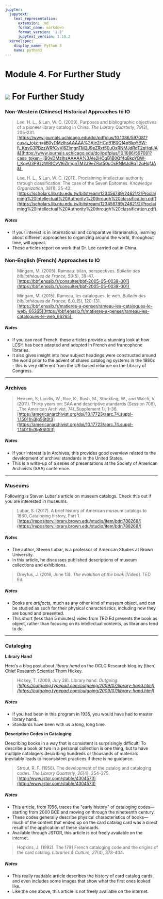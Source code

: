 ```yaml
---
jupyter:
  jupytext:
    text_representation:
      extension: .md
      format_name: markdown
      format_version: '1.3'
      jupytext_version: 1.10.2
  kernelspec:
    display_name: Python 3
    name: python3
---
```


<!-- #region id="GHIyh03fz__4" -->
# Module 4. For Further Study

 **![](https://missouri.instructure.com/courses/49361/files/8633280/download) For Further Study**
=================================================================================================

### **Non-Western (Chinese) Historical Approaches to IO**

> Lee, H. L., & Lan, W. C. (2009). Purposes and bibliographic objectives of a pioneer library catalog in China. _The Library Quarterly_, _79_(2), 205-231. [https://www.journals.uchicago.edu/doi/pdfplus/10.1086/597081?casa\_token=jiB0yDMzIhsAAAAA%3Ale2HCqB1B0Qf4qBkpYBW-I\_KqvG3PBzzWRfCvVl6ZlmgnTM2J9eZRxt50uOxRNMJdRqT2qHqfJA&](https://www.journals.uchicago.edu/doi/pdfplus/10.1086/597081?casa_token=jiB0yDMzIhsAAAAA%3Ale2HCqB1B0Qf4qBkpYBW-I_KqvG3PBzzWRfCvVl6ZlmgnTM2J9eZRxt50uOxRNMJdRqT2qHqfJA&) 
> 
> Lee, H. L., & Lan, W. C. (2011). Proclaiming intellectual authority through classification: The case of the Seven Epitomes. _Knowledge Organization,_ _38_(1), 25-42. [https://scholars.lib.ntu.edu.tw/bitstream/123456789/24621/2/Proclaiming%20Intellectual%20Authority%20through%20classification.pdf](https://scholars.lib.ntu.edu.tw/bitstream/123456789/24621/2/Proclaiming%20Intellectual%20Authority%20through%20classification.pdf) 

##### Notes

*   If your interest is in international and comparative librarianship, learning about different approaches to organizing around the world, throughout time, will appeal. 
*   These articles report on work that Dr. Lee carried out in China.

### **Non-English (French) Approaches to IO**

> Mingam, M. (2005). Rameau: bilan, perspectives. _Bulletin des bibliothèques de France,_ _50_(5), 38-47. [https://bbf.enssib.fr/consulter/bbf-2005-05-0038-001](https://bbf.enssib.fr/consulter/bbf-2005-05-0038-001) 
> 
> Mingam, M. (2015). Rameau, les catalogues, le web. _Bulletin des bibliothèques de France,_ 6_0_(5), 120-131. [https://bbf.enssib.fr/matieres-a-penser/rameau-les-catalogues-le-web\_66265](https://bbf.enssib.fr/matieres-a-penser/rameau-les-catalogues-le-web_66265) 

##### Notes

*   If you can read French, these articles provide a stunning look at how LCSH has been adapted and adopted in French and francophone libraries. 
*   It also gives insight into how subject headings were constructed around the world prior to the advent of shared cataloging systems in the 1980s - this is very different from the US-based reliance on the Library of Congress.

* * *

### **Archives**

> Hensen, S, Landis, W., Roe, K., Rush, M., Stockting, W., and Walch, V. (2011). Thirty years on: SAA and descriptive atandards (Session 706), _The American Archivist, 74(_Supplement 1), 1–36. [https://americanarchivist.org/doi/10.17723/aarc.74.suppl-1.15011hj3lg56t0t3](https://americanarchivist.org/doi/10.17723/aarc.74.suppl-1.15011hj3lg56t0t3)

##### Notes

*   If your interest is in Archives, this provides good overview related to the development of archival standards in the United States.
*   This is a write-up of a series of presentations at the Society of American Archivists (SAA) conference.

* * *

### **Museums**

Following is Steven Lubar's article on museum catalogs. Check this out if you are interested in museums.

> Lubar, S. (2017). A brief history of American museum catalogs to 1860, Cataloging history, Part 1. [https://repository.library.brown.edu/studio/item/bdr:788268/](https://repository.library.brown.edu/studio/item/bdr:788268/)

##### Notes

*   The author, Steven Lubar, is a professor of American Studies at Brown University.
*   In this article, he discusses published descriptions of museum collections and exhibitions.

> Dreyfus, J. (2016, June 13). _The evolution of the book_ \[Video\]. TED Ed.

##### Notes

*   Books are _artifacts_, much as any other kind of museum object, and can be studied as such for their physical characteristics, including how they are bound and presented. 
*   This short (less than 5 minutes) video from TED Ed presents the book as object, rather than focusing on its intellectual contents, as librarians tend to do.

* * *

### **Cataloging**

**Library Hand**

Here's a blog post about _library hand_ on the OCLC Research blog by \[then\] Chief Research Scientist Thom Hickey.

> Hickey, T. (2009, July 28). Library hand. _Outgoing. [https://outgoing.typepad.com/outgoing/2009/07/library-hand.html](https://outgoing.typepad.com/outgoing/2009/07/library-hand.html)_

##### Notes

*   If you had been in this program in 1935, you would have had to master library hand.
*   Standards have been with us a long, long time.

**Descriptive Codes in Cataloging**

Describing books in a way that is consistent is surprisingly difficult! To describe a book or two in a personal collection is one thing, but to have multiple catalogers describing hundreds or thousands of materials inevitably leads to inconsistent practices if there is no guidance.

> Strout, R. F. (1956). The development of the catalog and cataloging codes. _The Library Quarterly_, _26_(4), 254–275. [http://www.jstor.com/stable/4304573](http://www.jstor.com/stable/4304573)

##### Notes

*   This article, from 1956, traces the "early history" of cataloging codes—starting from 2000 BCE and moving on through the nineteenth century.
*   These codes generally describe physical characteristics of books—much of the content that ended up on the card catalog card was a direct result of the application of these standards.
*   Available through JSTOR, this article is not freely available on the internet.

> Hopkins, J. (1992). The 1791 French cataloging code and the origins of the card catalog. _Libraries & Culture, 27_(4), 378-404.

##### Notes

*   This really readable article describes the history of card catalog cards, and even includes some images that show what the first ones looked like.
*   Like the one above, this article is not freely available on the internet.
<!-- #endregion -->
